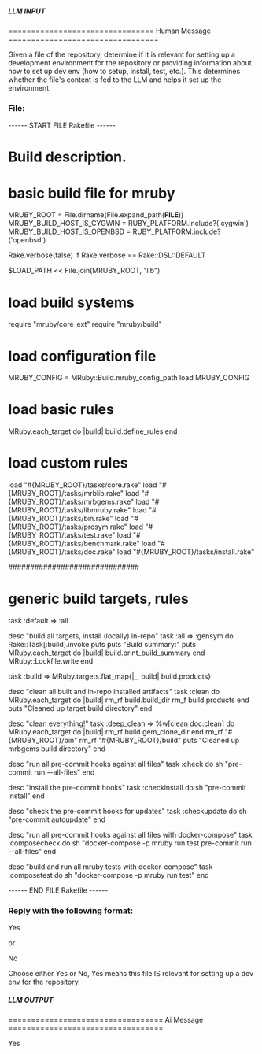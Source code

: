 ##### LLM INPUT #####
================================ Human Message =================================

Given a file of the repository, determine if it is relevant for setting up a development environment for the repository or providing information about how to set up dev env (how to setup, install, test, etc.). This determines whether the file's content is fed to the LLM and helps it set up the environment.

### File:
------ START FILE Rakefile ------
# Build description.
# basic build file for mruby
MRUBY_ROOT = File.dirname(File.expand_path(__FILE__))
MRUBY_BUILD_HOST_IS_CYGWIN = RUBY_PLATFORM.include?('cygwin')
MRUBY_BUILD_HOST_IS_OPENBSD = RUBY_PLATFORM.include?('openbsd')

Rake.verbose(false) if Rake.verbose == Rake::DSL::DEFAULT

$LOAD_PATH << File.join(MRUBY_ROOT, "lib")

# load build systems
require "mruby/core_ext"
require "mruby/build"

# load configuration file
MRUBY_CONFIG = MRuby::Build.mruby_config_path
load MRUBY_CONFIG

# load basic rules
MRuby.each_target do |build|
  build.define_rules
end

# load custom rules
load "#{MRUBY_ROOT}/tasks/core.rake"
load "#{MRUBY_ROOT}/tasks/mrblib.rake"
load "#{MRUBY_ROOT}/tasks/mrbgems.rake"
load "#{MRUBY_ROOT}/tasks/libmruby.rake"
load "#{MRUBY_ROOT}/tasks/bin.rake"
load "#{MRUBY_ROOT}/tasks/presym.rake"
load "#{MRUBY_ROOT}/tasks/test.rake"
load "#{MRUBY_ROOT}/tasks/benchmark.rake"
load "#{MRUBY_ROOT}/tasks/doc.rake"
load "#{MRUBY_ROOT}/tasks/install.rake"

##############################
# generic build targets, rules
task :default => :all

desc "build all targets, install (locally) in-repo"
task :all => :gensym do
  Rake::Task[:build].invoke
  puts
  puts "Build summary:"
  puts
  MRuby.each_target do |build|
    build.print_build_summary
  end
  MRuby::Lockfile.write
end

task :build => MRuby.targets.flat_map{|_, build| build.products}

desc "clean all built and in-repo installed artifacts"
task :clean do
  MRuby.each_target do |build|
    rm_rf build.build_dir
    rm_f build.products
  end
  puts "Cleaned up target build directory"
end

desc "clean everything!"
task :deep_clean => %w[clean doc:clean] do
  MRuby.each_target do |build|
    rm_rf build.gem_clone_dir
  end
  rm_rf "#{MRUBY_ROOT}/bin"
  rm_rf "#{MRUBY_ROOT}/build"
  puts "Cleaned up mrbgems build directory"
end

desc "run all pre-commit hooks against all files"
task :check do
  sh "pre-commit run --all-files"
end

desc "install the pre-commit hooks"
task :checkinstall do
  sh "pre-commit install"
end

desc "check the pre-commit hooks for updates"
task :checkupdate do
  sh "pre-commit autoupdate"
end

desc "run all pre-commit hooks against all files with docker-compose"
task :composecheck do
  sh "docker-compose -p mruby run test pre-commit run --all-files"
end

desc "build and run all mruby tests with docker-compose"
task :composetest do
  sh "docker-compose -p mruby run test"
end

------ END FILE Rakefile ------

### Reply with the following format:

<rel>Yes</rel>

or

<rel>No</rel>

Choose either Yes or No, Yes means this file IS relevant for setting up a dev env for the repository.

##### LLM OUTPUT #####
================================== Ai Message ==================================

<rel>Yes</rel>